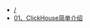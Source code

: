 <!-- docs/_sidebar.md -->

* [/](/)
* [01、ClickHouse简单介绍](/data-system/clickhouse/01、ClickHouse简单介绍.md)